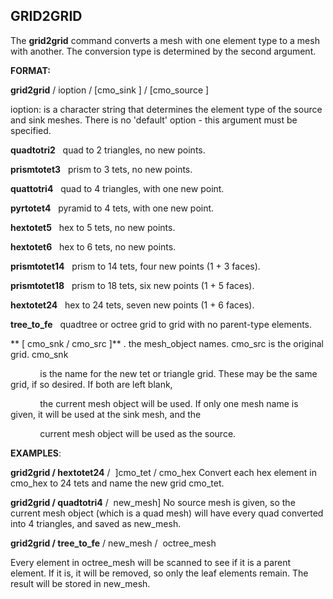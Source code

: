 GRID2GRID
---------

The **grid2grid** command converts a mesh with one element
type to a mesh with another. The conversion type is determined by the
second argument.

**FORMAT:**

 **grid2grid** / ioption / 
[cmo\_sink
] / 
[cmo\_source
]

ioption: is a character string that determines the element type of the
source and sink meshes. There is no 'default' option - this argument
must be specified.

 **quadtotri2**   quad to 2 triangles, no new points.

 **prismtotet3**   prism to 3 tets, no new points.

 **quattotri4**   quad to 4 triangles, with one new point.

 **pyrtotet4**   pyramid to 4 tets, with one new point.

 **hextotet5**   hex to 5 tets, no new points.

 **hextotet6**   hex to 6 tets, no new points.

 **prismtotet14**   prism to 14 tets, four new points (1 + 3 faces).

 **prismtotet18**   prism to 18 tets, six new points (1 + 5 faces).

 **hextotet24**   hex to 24 tets, seven new points (1 + 6 faces).

 **tree\_to\_fe**   quadtree or octree grid to grid with no parent-type elements.

**
[ cmo\_snk / cmo\_src 
]** . the mesh\_object names. cmo\_src is the
original grid. cmo\_snk

            is the name for the new tet or triangle grid. These may be
the same grid, if so desired. If both are left blank,

            the current mesh object will be used. If only one mesh name
is given, it will be used at the sink mesh, and the

            current mesh object will be used as the source.

**EXAMPLES**:

 **grid2grid / hextotet24** /  ]cmo\_tet
 / cmo\_hex
 Convert each hex element in cmo\_hex to 24 tets and name the new grid
 cmo\_tet.
 
 
 **grid2grid / quadtotri4** /  new\_mesh]
 No source mesh is given, so the current mesh object (which is a quad
 mesh) will have every quad converted into 4 triangles, and saved as
 new\_mesh.
 
 **grid2grid / tree\_to\_fe** / new\_mesh /  octree\_mesh
 
 Every element in octree\_mesh will be scanned to see if it is a parent
 element. If it is, it will be removed, so only the leaf elements
 remain. The result will be stored in new\_mesh.

